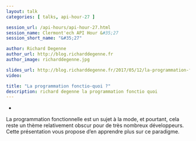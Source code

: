 ```yaml
---
layout: talk
categories: [ talks, api-hour-27 ]

session_url: /api-hours/api-hour-27.html
session_name: Clermont'ech API Hour &#35;27
session_short_name: "&#35;27"

author: Richard Degenne
author_url: http://blog.richarddegenne.fr
author_image: richarddegenne.jpg

slides_url: http://blog.richarddegenne.fr/2017/05/12/la-programmation-fonctio-quoi/
video:

title: "La programmation fonctio-quoi ?"
description: richard degenne la programmation fonctio quoi
---
```

-

La programmation fonctionnelle est un sujet à la mode, et pourtant, cela reste un thème
relativement obscur pour de très nombreux développeurs. Cette présentation vous propose
d’en apprendre plus sur ce paradigme.
